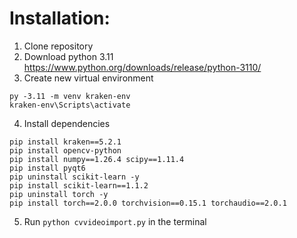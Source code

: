 # Installation:
1. Clone repository
2. Download python 3.11 https://www.python.org/downloads/release/python-3110/
3. Create new virtual environment
```
py -3.11 -m venv kraken-env
kraken-env\Scripts\activate
```
4. Install dependencies
```
pip install kraken==5.2.1
pip install opencv-python
pip install numpy==1.26.4 scipy==1.11.4
pip install pyqt6
pip uninstall scikit-learn -y
pip install scikit-learn==1.1.2
pip uninstall torch -y
pip install torch==2.0.0 torchvision==0.15.1 torchaudio==2.0.1
```
5. Run ```python cvvideoimport.py``` in the terminal